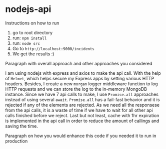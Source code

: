# nodejs-api

Instructions on how to run

1. go to root directory
2. run: ```npm install```
3. run: ```node src```
4. Go to ```http://localhost:9000/incidents```  
5. We get the results :)  

Paragraph with overall approach and other approaches you considered

I am using nodejs with express and axios to make the api call. With the help of ```Helmet```, which helps secure my Express apps by setting various HTTP headers. Besides, I create a new ```morgan``` logger middleware function to log HTTP requests and we can store the log to the in-memory MongoDB instance. Since we have 7 api calls to make, I use ```Promise.all``` approaches instead of using several ```await```. ```Promise.all``` has a fail-fast behavior and it is rejected if any of the elements are rejected. As we need all the responsese from the api calls, it is a waste of time if we have to wait for all other api calls finished before we reject. Last but not least, cache with 1hr expiration is implemented in the api call in order to reduce the amount of callings and saving the time.

Paragraph on how you would enhance this code if you needed it to run in production


